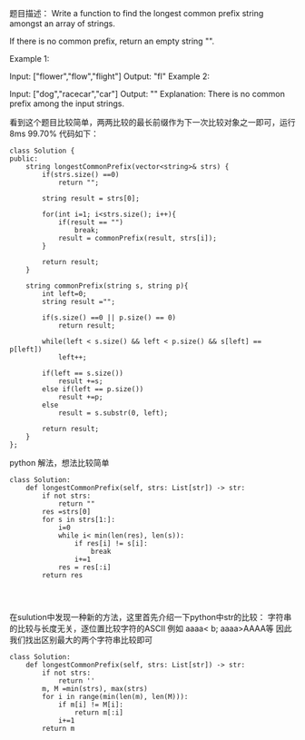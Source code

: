 题目描述：
Write a function to find the longest common prefix string amongst an array of strings.

If there is no common prefix, return an empty string "".

Example 1:

Input: ["flower","flow","flight"]
Output: "fl"
Example 2:

Input: ["dog","racecar","car"]
Output: ""
Explanation: There is no common prefix among the input strings.

看到这个题目比较简单，两两比较的最长前缀作为下一次比较对象之一即可，运行8ms 99.70%
代码如下：
```
class Solution {
public:
    string longestCommonPrefix(vector<string>& strs) {
        if(strs.size() ==0)
            return "";
        
        string result = strs[0];
        
        for(int i=1; i<strs.size(); i++){
            if(result == "")
                break;
            result = commonPrefix(result, strs[i]);
        }
        
        return result;
    }
    
    string commonPrefix(string s, string p){
        int left=0;
        string result ="";
        
        if(s.size() ==0 || p.size() == 0)
            return result;
        
        while(left < s.size() && left < p.size() && s[left] == p[left])
            left++;
        
        if(left == s.size())
            result +=s;
        else if(left == p.size())
            result +=p;
        else
            result = s.substr(0, left);
        
        return result;
    }
};
```



python 解法，想法比较简单
```
class Solution:
    def longestCommonPrefix(self, strs: List[str]) -> str:
        if not strs:
            return ""
        res =strs[0]
        for s in strs[1:]:
            i=0
            while i< min(len(res), len(s)):
                if res[i] != s[i]:
                    break
                i+=1
            res = res[:i]
        return res
                    
            
        
```

在sulution中发现一种新的方法，这里首先介绍一下python中str的比较：
    字符串的比较与长度无关，逐位置比较字符的ASCII
    例如 aaaa< b; aaaa>AAAA等
因此我们找出区别最大的两个字符串比较即可
```
class Solution:
    def longestCommonPrefix(self, strs: List[str]) -> str:
        if not strs:
            return ''
        m, M =min(strs), max(strs)
        for i in range(min(len(m), len(M))):
            if m[i] != M[i]:
                return m[:i]
            i+=1
        return m
```
